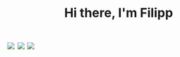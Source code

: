 
<h1 align="center">Hi there, I'm Filipp<h1>

 
  ![](https://github-profile-summary-cards.vercel.app/api/cards/profile-details?username=Gyxer513&theme=solarized_dark)
  ![](https://github-profile-summary-cards.vercel.app/api/cards/repos-per-language?username=Gyxer513&theme=solarized_dark)  ![](https://github-profile-summary-cards.vercel.app/api/cards/most-commit-language?username=Gyxer513&theme=solarized_dark)
<!--
**Gyxer513/Gyxer513** is a ✨ _special_ ✨ repository because its `README.md` (this file) appears on your GitHub profile.

Here are some ideas to get you started:

- 🔭 I’m currently working on ...
- 🌱 I’m currently learning ...
- 👯 I’m looking to collaborate on ...
- 🤔 I’m looking for help with ...
- 💬 Ask me about ...
- 📫 How to reach me: ...
- 😄 Pronouns: ...
- ⚡ Fun fact: ...
-->
